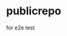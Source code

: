# publicrepo
for e2e test












































































































































































































































































































































































































































































































































































































































































































































































































































































































































































































































































































































































































































































































































































































































































































































































































































































































































































































































































































































































































































































































































































































































































































































































































































































































































































































































































































































































































































































































































































































































































































































































































































































































































































































































